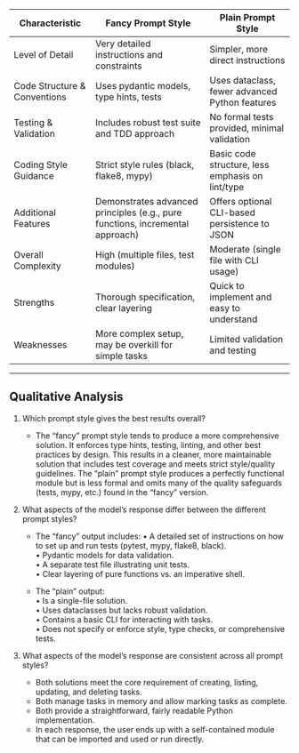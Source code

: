 | Characteristic                       | Fancy Prompt Style                           | Plain Prompt Style                                 |
|--------------------------------------|----------------------------------------------|----------------------------------------------------|
| Level of Detail                      | Very detailed instructions and constraints   | Simpler, more direct instructions                  |
| Code Structure & Conventions         | Uses pydantic models, type hints, tests      | Uses dataclass, fewer advanced Python features     |
| Testing & Validation                 | Includes robust test suite and TDD approach  | No formal tests provided, minimal validation       |
| Coding Style Guidance                | Strict style rules (black, flake8, mypy)     | Basic code structure, less emphasis on lint/type   |
| Additional Features                  | Demonstrates advanced principles (e.g., pure functions, incremental approach) | Offers optional CLI-based persistence to JSON   |
| Overall Complexity                   | High (multiple files, test modules)          | Moderate (single file with CLI usage)             |
| Strengths                            | Thorough specification, clear layering       | Quick to implement and easy to understand         |
| Weaknesses                           | More complex setup, may be overkill for simple tasks | Limited validation and testing                    |

---

## Qualitative Analysis

1. Which prompt style gives the best results overall?
   - The “fancy” prompt style tends to produce a more comprehensive solution. It enforces type hints, testing, linting, and other best practices by design. This results in a cleaner, more maintainable solution that includes test coverage and meets strict style/quality guidelines. The “plain” prompt style produces a perfectly functional module but is less formal and omits many of the quality safeguards (tests, mypy, etc.) found in the “fancy” version.

2. What aspects of the model’s response differ between the different prompt styles?
   - The “fancy” output includes:
     • A detailed set of instructions on how to set up and run tests (pytest, mypy, flake8, black).  
     • Pydantic models for data validation.  
     • A separate test file illustrating unit tests.  
     • Clear layering of pure functions vs. an imperative shell.  

   - The “plain” output:  
     • Is a single-file solution.  
     • Uses dataclasses but lacks robust validation.  
     • Contains a basic CLI for interacting with tasks.  
     • Does not specify or enforce style, type checks, or comprehensive tests.  

3. What aspects of the model’s response are consistent across all prompt styles?
   - Both solutions meet the core requirement of creating, listing, updating, and deleting tasks.  
   - Both manage tasks in memory and allow marking tasks as complete.  
   - Both provide a straightforward, fairly readable Python implementation.  
   - In each response, the user ends up with a self-contained module that can be imported and used or run directly.